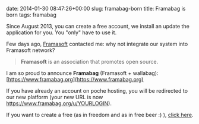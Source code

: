 date: 2014-01-30 08:47:26+00:00
slug: framabag-born
title: Framabag is born
tags: framabag

Since August 2013, you can create a free account, we install an update the application for you. You "only" have to use it.

Few days ago, [Framasoft](http://www.framasoft.net) contacted me: why not integrate our system into Framasoft network?

> **Framasoft** is an association that promotes open source.

I am so proud to announce **Framabag** (Framasoft + wallabag): [https://www.framabag.org](https://www.framabag.org)

If you have already an account on poche hosting, you will be redirected to our new platform (your new URL is now https://www.framabag.org/u/YOURLOGIN).

If you want to create a free (as in freedom and as in free beer :) ), [click here](https://www.framabag.org).